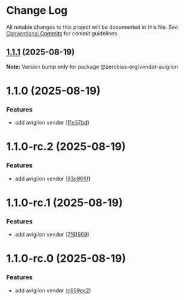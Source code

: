 # Change Log

All notable changes to this project will be documented in this file.
See [Conventional Commits](https://conventionalcommits.org) for commit guidelines.

## [1.1.1](https://github.com/zerobias-org/vendor/compare/@zerobias-org/vendor-avigilon@1.1.0...@zerobias-org/vendor-avigilon@1.1.1) (2025-08-19)

**Note:** Version bump only for package @zerobias-org/vendor-avigilon





# 1.1.0 (2025-08-19)


### Features

* add avigilon vendor ([11e37bd](https://github.com/zerobias-org/vendor/commit/11e37bd0a05c14d5247344b713bb8c4445048531))





# 1.1.0-rc.2 (2025-08-19)


### Features

* add avigilon vendor ([93c809f](https://github.com/zerobias-org/vendor/commit/93c809f4d4d8d5fdfc06c3e2208be33ff61deaa7))





# 1.1.0-rc.1 (2025-08-19)


### Features

* add avigilon vendor ([7f6f969](https://github.com/zerobias-org/vendor/commit/7f6f96917075c939f83f96a944721b8bedd311e3))





# 1.1.0-rc.0 (2025-08-19)


### Features

* add avigilon vendor ([c659cc2](https://github.com/zerobias-org/vendor/commit/c659cc2ca024f1525caa1a0414d8819a7bc19488))

